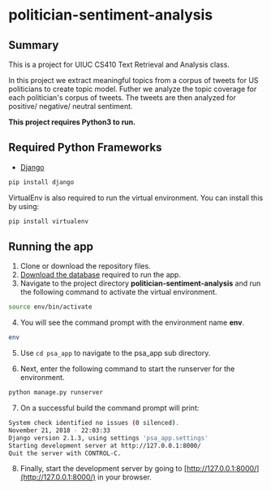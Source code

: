 # politician-sentiment-analysis

## Summary

This is a project for UIUC CS410 Text Retrieval and Analysis class.

In this project we extract meaningful topics from a corpus of tweets for US politicians to create topic model. Futher we analyze the topic coverage for each politician's corpus of tweets. The tweets are then analyzed for positive/ negative/ neutral sentiment.

**This project requires Python3 to run.**

## Required Python Frameworks

* [Django](https://www.djangoproject.com/)
```bash
pip install django
```

VirtualEnv is also required to run the virtual environment. You can install this by using:
```bash
pip install virtualenv
```

## Running the app

1. Clone or download the repository files.
2. [Download the database](https://drive.google.com/file/d/1SjLypL6uYzSoWR9cRzZLVypzbfGrnJiX/view?usp=sharing) required to run the app.
3. Navigate to the project directory **politician-sentiment-analysis** and run the following command to activate the virtual environment.

```bash
source env/bin/activate
```

4. You will see the command prompt with the environment name **env**.

```bash
env
```

5. Use ```cd psa_app``` to navigate to the psa_app sub directory.

6. Next, enter the following command to start the runserver for the environment.

```bash
python manage.py runserver
```

7. On a successful build the command prompt will print:

```bash
System check identified no issues (0 silenced).
November 21, 2018 - 22:03:33
Django version 2.1.3, using settings 'psa_app.settings'
Starting development server at http://127.0.0.1:8000/
Quit the server with CONTROL-C.
```

8. Finally, start the development server by going to [http://127.0.0.1:8000/](http://127.0.0.1:8000/) in your browser.
